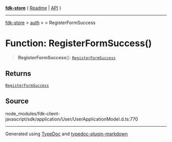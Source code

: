 [**fdk-store**](../../../README.md) ( [Readme](../../../README.md) \| [API](../../../API.md) )

---

[fdk-store](../../../API.md) > [auth](../../README.md) > [<internal>](../README.md) > RegisterFormSuccess

# Function: RegisterFormSuccess()

> **RegisterFormSuccess**(): [`RegisterFormSuccess`](../type-aliases/type-alias.RegisterFormSuccess.md)

## Returns

[`RegisterFormSuccess`](../type-aliases/type-alias.RegisterFormSuccess.md)

## Source

node_modules/fdk-client-javascript/sdk/application/User/UserApplicationModel.d.ts:770

---

Generated using [TypeDoc](https://typedoc.org/) and [typedoc-plugin-markdown](https://www.npmjs.com/package/typedoc-plugin-markdown)
